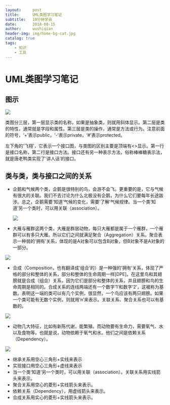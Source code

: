 ```yaml
---
layout:     post
title:      UML类图学习笔记
subtitle:   10分钟学会
date:       2018-08-15
author:     wushiqian
header-img: img/home-bg-cat.jpg
catalog: true
tags:
    - 知识
    - 工具
---
```

# UML类图学习笔记

## 图示

![](http://static.oschina.net/uploads/space/2012/1029/232319_thyi_228651.jpg)

类图分三层，第一层显示类的名称，如果是抽象类，则就用斜体显示。第二层是类的特性，通常就是字段和属性。第三层是类的操作，通常是方法或行为。注意前面的符号，‘+’表示public，‘-’表示private，‘#’表示protected。

左下角的‘飞翔’，它表示一个接口图，与类图的区别主要是顶端有<<interface>>显示。第一行是接口名称，第二行是接口方法。接口还有另一种表示方法，俗称棒棒糖表示法，就是唐老鸭类实现了‘讲人话’的接口。

## 类与类，类与接口之间的关系

* 企鹅和气候两个类，企鹅是很特别的鸟，会游不会飞。更重要的是，它与气候有很大的关联。我们不去讨论为什么北极没有企鹅，为什么它们要每年长途跋涉。总之，企鹅需要‘知道’气候的变化，需要‘了解’气候规律。当一个类‘知道’另一个类时，可以用关联（association）。

  ![](http://static.oschina.net/uploads/img/201303/28095345_QzK2.gif)

* 大雁与雁群这两个类，大雁是群居动物，每只大雁都是属于一个雁群，一个雁群可以有多只大雁。所以它们之间就满足聚合（Aggregation）关系。聚合表示一种弱的‘拥有’关系，体现的是A对象可以包含B对象，但B对象不是A对象的一部分。

![](http://static.oschina.net/uploads/img/201303/28095345_Z5hd.gif)

* 合成（Composition，也有翻译成‘组合’的）是一种强的‘拥有’关系，体现了严格的部分和整体的关系，部分和整体的生命周期一样[DPE]。在这里鸟和其翅膀就是合成（组合）关系，因为它们是部分和整体的关系，并且翅膀和鸟的生命周期是相同的。合成关系的连线两端还有一个数字‘1’和数字‘2’，这被称为基数。表明这一端的类可以有几个实例，很显然，一个鸟应该有两只翅膀。如果一个类可能有无数个实例，则就用‘n’来表示。关联关系、聚合关系也可以有基数的。

![](http://static.oschina.net/uploads/img/201303/28095345_f1hy.gif)

* 动物几大特征，比如有新陈代谢，能繁殖。而动物要有生命力，需要氧气、水以及食物等。也就是说，动物依赖于氧气和水。他们之间是依赖关系（Dependency）。

![](http://static.oschina.net/uploads/img/201303/28095345_c8MT.gif)


* 继承关系用空心三角形+实线来表示
* 实现接口用空心三角形+虚线来表示
* 当一个类‘知道’另一个类时，可以用关联（association）。关联关系用实线箭头来表示。
* 聚合关系用空心的菱形+实线箭头来表示。
* 依赖关系（Dependency），用虚线箭头来表示。
* 合成关系用实心的菱形+实线箭头来表示。